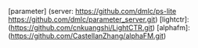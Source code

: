 [redis]: (https://github.com/antirez/redis.git)
[parameter] (server: https://github.com/dmlc/ps-lite https://github.com/dmlc/parameter_server.git)
[lightctr]: (https://github.com/cnkuangshi/LightCTR.git)
[alphafm]: (https://github.com/CastellanZhang/alphaFM.git)




[xgboost]: (https://github.com/dmlc/xgboost.git)
[fasttext]: (https://github.com/facebookresearch/fastText.git)
[faiss]: (https://github.com/facebookresearch/faiss.git)

